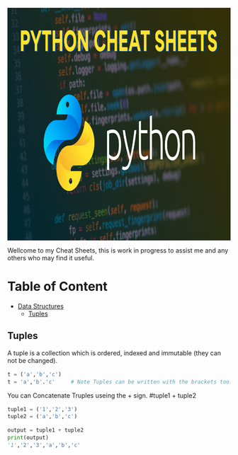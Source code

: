 <p align="center">
  <img src="img/Python-Cheat-Sheets.png" width="900" height="526" align="center" title="Pythion cheatsheet">
  
</p>

Wellcome to my Cheat Sheets, this is work in progress to assist me and any others who may find it useful.

# Table of Content
- [Data Structures](#data-structures)
  - [Tuples](#tuples)

















## Tuples

A tuple is a collection which is ordered, indexed and immutable (they can not be changed).

```python
t = ('a','b','c')
t = 'a','b'.'c'     # Note Tuples can be written with the brackets too.
```

You can Concatenate Truples useing the + sign. #tuple1 + tuple2

```python
tuple1 = ('1','2','3')
tuple2 = ('a','b','c')
```
```python
output = tuple1 + tuple2
print(output)
'1','2','3','a','b','c'
```


